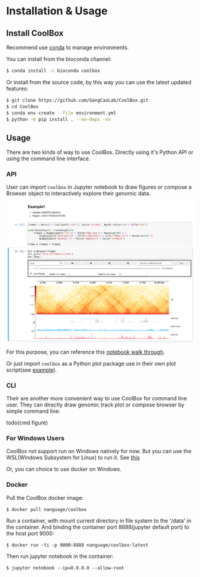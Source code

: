 # Installation & Usage

## Install CoolBox

Recommend use [conda](https://docs.conda.io/en/latest/miniconda.html) to manage environments.

You can install from the bioconda channel:

```bash
$ conda install -c bioconda coolbox
```

Or install from the source code,
by this way you can use the latest updated features:

```bash
$ git clone https://github.com/GangCaoLab/CoolBox.git
$ cd CoolBox
$ conda env create --file environment.yml
$ python -m pip install . --no-deps -vv
```

## Usage

There are two kinds of way to use CoolBox. 
Directly using it's Python API or using the command line interface.

### API

User can import `coolbox` in Jupyter notebook to 
draw figures or compose a Browser object to
interactively explore their genomic data. 

![browser](../images/browser_compose_1.png)

For this purpose, you can reference this
[notebook walk through](https://binder_todo).


Or just import `coolbox` as a
Python plot package use in their own plot
script(see [example](https://todo)).


### CLI

Their are another more convenient way
to use CoolBox for command line user.
They can directly draw genomic track plot or
compose browser by simple command line:

todo(cmd figure)

### For Windows Users

CoolBox not support run on Windows natively for now.
But you can use the WSL(Windows Subsystem for Linux) to run it.
See [this](https://docs.microsoft.com/en-us/windows/wsl/install-win10)

Or, you can choice to use docker on Windows.

### Docker

Pull the CoolBox docker image:

```
$ docker pull nanguage/coolbox
```

Run a container, with mount current directory in file system to the '/data' in the container.
And binding the container port 8888(jupyter default port) to the host port 9000:

```
$ docker run -ti -p 9000:8888 nanguage/coolbox:latest
```

Then run jupyter notebook in the container:

```
$ jupyter notebook --ip=0.0.0.0 --allow-root
```
